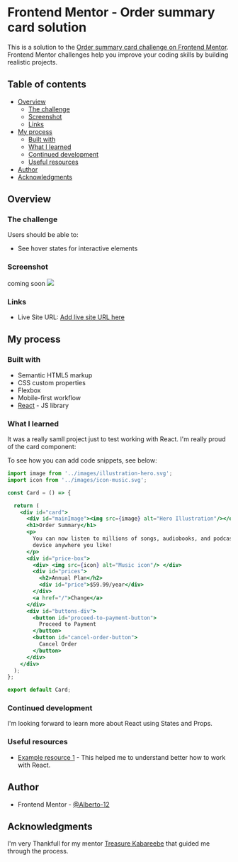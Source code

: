 # Frontend Mentor - Order summary card solution

This is a solution to the [Order summary card challenge on Frontend Mentor](https://www.frontendmentor.io/challenges/order-summary-component-QlPmajDUj). Frontend Mentor challenges help you improve your coding skills by building realistic projects. 

## Table of contents

- [Overview](#overview)
  - [The challenge](#the-challenge)
  - [Screenshot](#screenshot)
  - [Links](#links)
- [My process](#my-process)
  - [Built with](#built-with)
  - [What I learned](#what-i-learned)
  - [Continued development](#continued-development)
  - [Useful resources](#useful-resources)
- [Author](#author)
- [Acknowledgments](#acknowledgments)

## Overview

### The challenge

Users should be able to:

- See hover states for interactive elements

### Screenshot

coming soon
![](...../images/Screenshot%202023-01-13%20at%15-44-01%20Summary%20Component.png)

### Links


- Live Site URL: [Add live site URL here](summary-component-order.netlify.app)

## My process

### Built with

- Semantic HTML5 markup
- CSS custom properties
- Flexbox
- Mobile-first workflow
- [React](https://reactjs.org/) - JS library

### What I learned

It was a really samll project just to test working with React. I'm really proud of the card component:

To see how you can add code snippets, see below:

```jsx
import image from '../images/illustration-hero.svg';
import icon from '../images/icon-music.svg';

const Card = () => {

  return (
    <div id="card">
      <div id="mainImage"><img src={image} alt="Hero Illustration"/></div>
      <h1>Order Summary</h1>
      <p>
        You can now listen to millions of songs, audiobooks, and podcasts on any
        device anywhere you like!
      </p>
      <div id="price-box">
        <div> <img src={icon} alt="Music icon"/> </div>
        <div id="prices">
          <h2>Annual Plan</h2>
          <div id="price">$59.99/year</div>
        </div>
        <a href="/">Change</a>
      </div>
      <div id="buttons-div">
        <button id="proceed-to-payment-button">
          Proceed to Payment
        </button>
        <button id="cancel-order-button">
          Cancel Order
        </button>
      </div>
    </div>
  );
};

export default Card;
```

### Continued development

I'm looking forward to learn more about React using States and Props.

### Useful resources

- [Example resource 1](https://www.youtube.com/watch?v=w7ejDZ8SWv8&t=1561s) - This helped me to understand better how to work with React.

## Author

- Frontend Mentor - [@Alberto-12](https://www.frontendmentor.io/profile/Alberto-12)

## Acknowledgments

I'm very Thankfull for my mentor
[Treasure Kabareebe](https://github.com/trekab) that guided me through the process.



